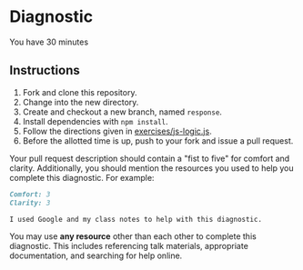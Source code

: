 # Diagnostic

You have 30 minutes

## Instructions

1. Fork and clone this repository.
2. Change into the new directory.
3. Create and checkout a new branch, named `response`.
4. Install dependencies with `npm install`.
5. Follow the directions given in [exercises/js-logic.js](exercises/js-logic.js).
6. Before the allotted time is up, push to your fork and issue a pull request.

Your pull request description should contain a "fist to five" for comfort and
clarity. Additionally, you should mention the resources you used to help you
complete this diagnostic. For example:

```md
Comfort: 3
Clarity: 3

I used Google and my class notes to help with this diagnostic.
```

You may use **any resource** other than each other to complete this diagnostic.
This includes referencing talk materials, appropriate documentation, and
searching for help online.